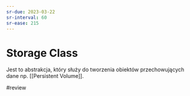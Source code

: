 ```yaml
---
sr-due: 2023-03-22
sr-interval: 60
sr-ease: 215
---
```


# Storage Class

Jest to abstrakcja, który służy do tworzenia obiektów przechowujących dane np. [[Persistent Volume]].

#review 